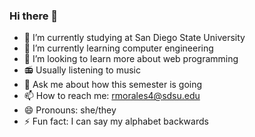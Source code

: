 ### Hi there 👋


<!--**ItsJustRebecca/ItsJustRebecca** is a ✨ _special_ ✨ repository because its `README.md` (this file) appears on your GitHub profile.

Here are some ideas to get you started: -->

- 🔭 I’m currently studying at San Diego State University
- 🌱 I’m currently learning computer engineering
- 👯 I’m looking to learn more about web programming
- :radio: Usually listening to music
- 💬 Ask me about how this semester is going
- 📫 How to reach me: rmorales4@sdsu.edu
- 😄 Pronouns: she/they
- ⚡ Fun fact: I can say my alphabet backwards

